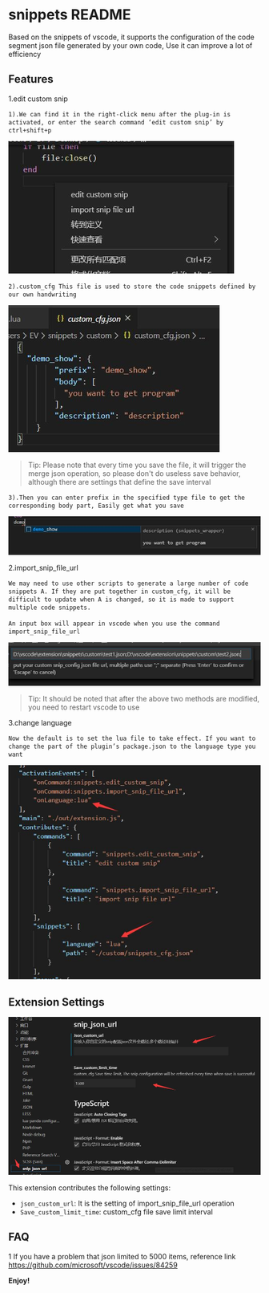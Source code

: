 # snippets README


Based on the snippets of vscode, it supports the configuration of the code segment json file generated by your own code, Use it can improve a lot of efficiency

## Features

1.edit custom snip


    1).We can find it in the right-click menu after the plug-in is activated, or enter the search command ‘edit custom snip’ by ctrl+shift+p


![edit custom snip](pic/1.jpg)





    2).custom_cfg This file is used to store the code snippets defined by our own handwriting



![edit custom snip](pic/2.jpg)

> Tip: 
Please note that every time you save the file, it will trigger the merge json operation, so please don't do useless save behavior, although there are settings that define the save interval


    3).Then you can enter prefix in the specified type file to get the corresponding body part, Easily get what you save

![edit custom snip](pic/3.jpg)



2.import_snip_file_url

    We may need to use other scripts to generate a large number of code snippets A. If they are put together in custom_cfg, it will be difficult to update when A is changed, so it is made to support multiple code snippets.

    An input box will appear in vscode when you use the command import_snip_file_url

![edit custom snip](pic/5.jpg)

> Tip: 
It should be noted that after the above two methods are modified, you need to restart vscode to use


3.change language

    Now the default is to set the lua file to take effect. If you want to change the part of the plugin’s package.json to the language type you want

![edit custom snip](pic/4.jpg)

## Extension Settings

![edit custom snip](pic/6.jpg)

This extension contributes the following settings:

* `json_custom_url`: 
It is the setting of import_snip_file_url operation
* `Save_custom_limit_time`: custom_cfg file save limit interval

## FAQ
1 
If you have a problem that json limited to 5000 items,
reference link https://github.com/microsoft/vscode/issues/84259


**Enjoy!**
